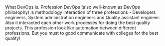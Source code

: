 What DevOps is.
Profession DevOps (also well-known as DevOps philosophy) is methodology interaction of three professions - Developers engineers, System administration engineers and Quality assistant engineer. Also it interacted each other work processes for doing the best quality projects. This profession look like automation between different professions. But you must to good communicate with colleges for the best quality!
 
